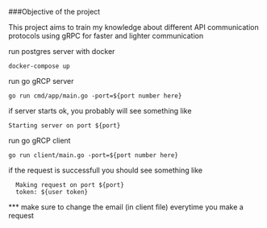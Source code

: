 ###Objective of the project

This project aims to train my knowledge about different API communication protocols using gRPC for faster and lighter communication

run postgres server with docker

```docker-compose up``` 

run go gRCP server

```go run cmd/app/main.go -port=${port number here}```

if server starts ok, you probably will see something like

```Starting server on port ${port}```

run go gRCP client 

```go run client/main.go -port=${port number here}```

if the request is successfull you should see something like

```
  Making request on port ${port}
  token: ${user token}
```

*** make sure to change the email (in client file) everytime you make a request
